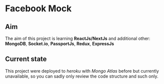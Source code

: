 # Facebook Mock

## Aim

The aim of this project is learning **ReactJs/NextJs** and additional other: **MongoDB**, **Socket.io**, **PassportJs**, **Redux**, **ExpressJs**

## Current state

This project were deployed to _heroku_ with _Mongo Atlas_ before but currently unavailable, so you can sadly only review the code structure and such only.
